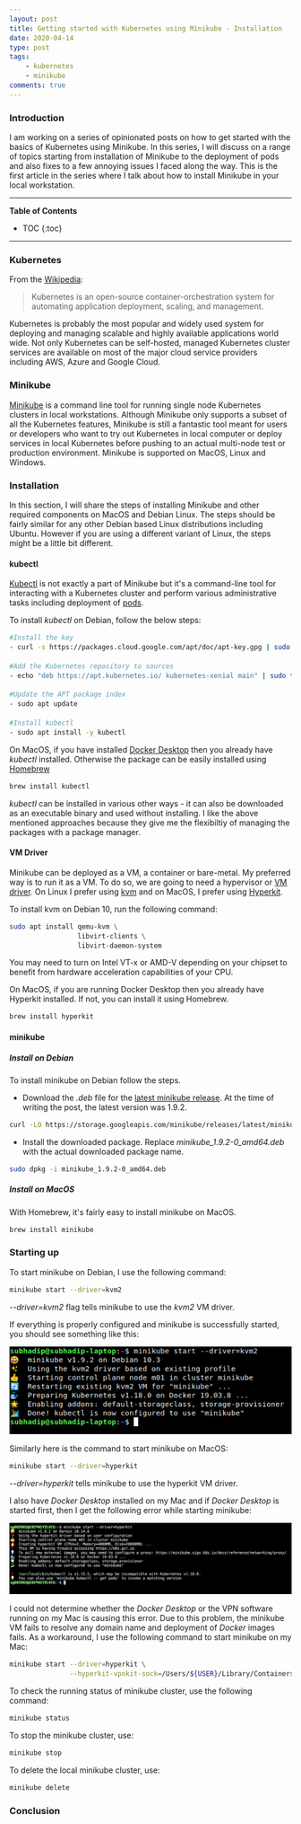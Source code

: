 ```yaml
---
layout: post
title: Getting started with Kubernetes using Minikube - Installation
date: 2020-04-14
type: post
tags:
    - kubernetes
    - minikube
comments: true
---
```

### Introduction
I am working on a series of opinionated posts on how to get started with the
basics of Kubernetes using Minikube. In this series, I will discuss on a range
of topics starting from installation of Minikube to the deployment of pods and
also fixes to a few annoying issues I faced along the way. This is the first
article in the series where I talk about how to install Minikube in your local
workstation.

---
**Table of Contents**
* TOC
{:toc}
---

### Kubernetes
From the [Wikipedia](https://en.wikipedia.org/wiki/Kubernetes):

> Kubernetes is an open-source container-orchestration system for automating
> application deployment, scaling, and management.

Kubernetes is probably the most popular and widely used system for deploying
and managing scalable and highly available applications world wide. Not only
Kubernetes can be self-hosted, managed Kubernetes cluster services are
available on most of the major cloud service providers including AWS, Azure
and Google Cloud.

### Minikube
[Minikube](https://kubernetes.io/docs/setup/learning-environment/minikube/)
is a command line tool for running single node Kubernetes clusters
in local workstations. Although Minikube only supports a subset of all the
Kubernetes features, Minikube is still a fantastic tool meant for users or
developers who want to try out Kubernetes in local computer or deploy services
in local Kubernetes before pushing to an actual multi-node test or production
environment. Minikube is supported on MacOS, Linux and Windows.

### Installation
In this section, I will share the steps of installing Minikube and other
required components on MacOS and Debian Linux. The steps should be fairly
similar for any other Debian based Linux distributions including Ubuntu. However
if you are using a different variant of Linux, the steps might be a little bit
different.

#### kubectl
[Kubectl](https://kubernetes.io/docs/reference/kubectl/overview/) is not
exactly a part of Minikube but it's a command-line tool for interacting with
a Kubernetes cluster and perform various administrative tasks including
deployment of [pods](https://kubernetes.io/docs/concepts/workloads/pods/pod-overview/).

To install *kubectl* on Debian, follow the below steps:

```bash
#Install the key
- curl -s https://packages.cloud.google.com/apt/doc/apt-key.gpg | sudo apt-key add -

#Add the Kubernetes repository to sources
- echo "deb https://apt.kubernetes.io/ kubernetes-xenial main" | sudo tee -a /etc/apt/sources.list.d/kubernetes.list

#Update the APT package index
- sudo apt update

#Install kubectl
- sudo apt install -y kubectl
```

On MacOS, if you have installed
[Docker Desktop](https://www.docker.com/products/docker-desktop) then you
already have *kubectl* installed. Otherwise the package can be easily installed
using [Homebrew](https://brew.sh/)

```bash
brew install kubectl
```

*kubectl* can be installed in various other ways - it can also be downloaded as
an executable binary and used without installing. I like the above mentioned
approaches because they give me the flexibiltiy of managing the packages with
a package manager.

#### VM Driver
Minikube can be deployed as a VM, a container or bare-metal. My preferred way
is to run it as a VM. To do so, we are going to need a hypervisor or
[VM driver](https://minikube.sigs.k8s.io/docs/drivers/). On Linux I prefer
using [kvm](https://minikube.sigs.k8s.io/docs/drivers/kvm2/) and on MacOS, I
prefer using [Hyperkit](https://minikube.sigs.k8s.io/docs/drivers/hyperkit/).

To install kvm on Debian 10, run the following command:

```bash
sudo apt install qemu-kvm \
                 libvirt-clients \
                 libvirt-daemon-system
```

You may need to turn on Intel VT-x or AMD-V depending on your chipset to benefit
from hardware acceleration capabilities of your CPU.

On MacOS, if you are running Docker Desktop then you already have Hyperkit
installed. If not, you can install it using Homebrew.

```bash
brew install hyperkit
```

#### minikube

##### Install on Debian
To install minikube on Debian follow the steps.

- Download the *.deb* file for the
[latest minikube release](https://github.com/kubernetes/minikube/releases).
At the time of writing the post, the latest version was 1.9.2.

```bash
curl -LO https://storage.googleapis.com/minikube/releases/latest/minikube_1.9.2-0_amd64.deb
```

- Install the downloaded package. Replace *minikube_1.9.2-0_amd64.deb* with
the actual downloaded package name. 

```bash
sudo dpkg -i minikube_1.9.2-0_amd64.deb
```

##### Install on MacOS
With Homebrew, it's fairly easy to install minikube on MacOS.

```bash
brew install minikube
```

### Starting up
To start minikube on Debian, I use the following command:

```bash
minikube start --driver=kvm2
```
*--driver=kvm2* flag tells minikube to use the *kvm2* VM driver.

If everything is properly configured and minikube is successfully started, you
should see something like this:

![minikube-start-debian](assets/images/install-minikube-success-debian.png)

Similarly here is the command to start minikube on MacOS:

```bash
minikube start --driver=hyperkit
```

*--driver=hyperkit* tells minikube to use the hyperkit VM driver.

I also have *Docker Desktop* installed on my Mac and if *Docker Desktop* is
started first, then I get the following error while starting minikube:

![install-minikube-error-macos](assets/images/install-minikube-error-macos.png)

I could not determine whether the *Docker Desktop* or the VPN software running
on my Mac is causing this error. Due to this problem, the minikube VM fails to
resolve any domain name and deployment of *Docker* images fails.
As a workaround, I use the following command to start minikube on my Mac:

```bash
minikube start --driver=hyperkit \
               --hyperkit-vpnkit-sock=/Users/${USER}/Library/Containers/com.docker.docker/Data/vpnkit.eth.sock
```

To check the running status of minikube cluster, use the following command:

```bash
minikube status
```

To stop the minikube cluster, use:

```bash
minikube stop
```

To delete the local minikube cluster, use:

```bash
minikube delete
```

### Conclusion
